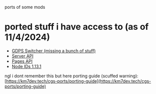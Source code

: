 ports of some mods

# ported stuff i have access to (as of 11/4/2024)
- [GDPS Switcher (missing a bunch of stuff)](https://km7dev.tech/cgs-ports/compiled/km7dev.gdps-switcher.geode)
- [Server API](https://km7dev.tech/cgs-ports/compiled/km7dev.server_api.geode)
- [Pages API](https://km7dev.tech/cgs-ports/compiled/alphalaneous.pages_api.geode)
- [Node IDs 1.13.1](https://km7dev.tech/cgs-ports/compiled/geode.node-ids.geode)

ngl i dont remember this but here
porting guide (scuffed warning): [https://km7dev.tech/cgs-ports/porting-guide](https://km7dev.tech/cgs-ports/porting-guide)
